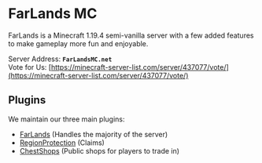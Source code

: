 # FarLands MC

FarLands is a Minecraft 1.19.4 semi-vanilla server with a few added features to make gameplay more fun and enjoyable.

Server Address: **`FarLandsMC.net`**  
Vote for Us: [https://minecraft-server-list.com/server/437077/vote/](https://minecraft-server-list.com/server/437077/vote/)

## Plugins

We maintain our three main plugins:

- [FarLands](https://github.com/FarLandsMC/FarLands) (Handles the majority of the server)
- [RegionProtection](https://github.com/FarLandsMC/RegionProtection) (Claims)
- [ChestShops](https://github.com/FarLandsMC/ChestShops) (Public shops for players to trade in)

